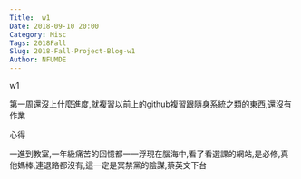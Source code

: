 ```yaml
---
Title:  w1
Date: 2018-09-10 20:00
Category: Misc
Tags: 2018Fall
Slug: 2018-Fall-Project-Blog-w1
Author: NFUMDE
---
```


w1
 
<!-- PELICAN_END_SUMMARY -->

第一周還沒上什麼進度,就複習以前上的github複習跟隨身系統之類的東西,還沒有作業

 心得

一進到教室,一年級痛苦的回憶都一一浮現在腦海中,看了看選課的網站,是必修,真他媽棒,連退路都沒有,這一定是冥禁黨的陰謀,蔡英文下台


